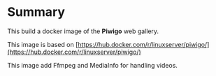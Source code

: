 # Summary

This build a docker image of the **Piwigo** web gallery.  

This image is based on [https://hub.docker.com/r/linuxserver/piwigo/](https://hub.docker.com/r/linuxserver/piwigo/)  

This image add Ffmpeg and MediaInfo for handling videos.
